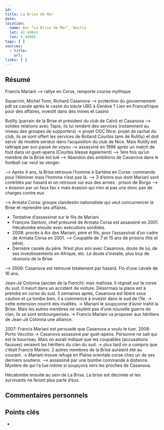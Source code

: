 ```yaml
---
id: 
title: La Brise de Mer
date: 
location:
  name: Bar "La Brise de Mer", Bastia
  lat: 42.69642
  lon: 9.44965
tags: [ ]
sources:
  - title: 
    url: 
links: [ ]
---
```


## Résumé
Francis Mariani —> rallye en Corse, remporte course mythique 

Squarcini, Michel Tomi, Richard Casanova —> protection du gouvernement pdt sa cavale après le casse du siècle UBS à Genève ? Lien en Francafrique pour des affaires, investit dans des mines et casino 

Rutilly (parrain de la Brise et président du club de Calvi) et Casanova —> solides relations avec Tapie, ils lui rendent des services (notamment au niveau des groupes de supporters)
-> projet OGC Nice: projet de rachat du club, ils se sont offert les services de Rolland Courbis (ami de Rutilly) et doit servir de modèle sérieux dans l’acquisition du club de Nice.  Mais Rutilly est rattrapé par son passé de voyou —> assassiné en 1996 après un match de foot dans un guet-apens (Courbis blessé également)
—-> 1ere fois qu’un membre de la Brise est tué
—-> Abandon des ambitions de Casanova dans le football car veut se venger. 



—-> Après 4 ans, la Brise retrouve l’homme à Sartène en Corse: commando pour l’éliminer mais l’homme n’est pas là. 
—-> 3 d’entre eux dont Mariani sont contrôlés par hasard et on retrouve sur eux des armes : prison de Borgo
—> « évasion par un faux fax » mais évasion qui n’en ai pas une donc pas de charges contre eux 


—-> Armata Corsa: groupe clandestin nationaliste qui veut concurrencer la Brise et reprendre ses affaires. 
- Tentative d’assassinat sur le fils de Mariani
- François Santoni, chef présumé de Armata Corsa est assassiné en 2001. Hécatombe ensuite avec exécutions sordides. 
- 2008: procès à Aix des Mariani, père et fils, pour l’assassinat d’un cadre de Armata Corsa en 2001. —> Coupable de 7 et 15 ans de prisons (fils et père). 
- Dernière cavale du père. N’est plus ami avec Casanova, doute de lui, de ses investissements en Afrique, etc. Le doute s’installe, plus bcp de réunions de la Brise 

—-> 2006: Casanova est retrouvé totalement par hasard. Fin d’une cavale de 16 ans. 


Jean-Jé Colonna (ancien de la French): max mafiosa. Il régnait sur la corse du sud. 
Il meurt dans un accident de voiture. Désormais la place est à prendre en corse du sud. 
3 semaines après, Casanova est libéré sous caution et ça tombe bien, il a commencé à investir dans le sud de l’île. 
-> cette extension nourrit des rivalités. 
-> Mariani le soupçonne d’avoir trahit la Brise. Mais les autres membres ne veulent pas d’une nouvelle guerre de clan, ils se sont embourgeoisés. 
-> Francis Mariani va proposer aux héritiers de Jean-Jé Colonna une alliance. 


2007: Francis Mariani est persuadé que Casanova a voulu le tuer. 
2008: Porto Vecchio -> Casanova assassiné par guet-apens. Personne ne sait qui est le bourreau. Mais on aurait indiqué que les coupables (accusations fausses) seraient les héritiers du clan du sud. 
-> plus tard on a compris que c’était Francis Mariani. 2 autres membres de la Brise auraient été au courant. 
-> Mariani trouve refuge en Plaine orientale corse chez un de ses derniers soutiens. 
—-> assassiné par une bombe commandé à distance. Mystère de qui l’a tue même si soupçons vers les proches de Casanova. 

Hécatombe ensuite au sein de La Brise. La brise est décimée et les survivants ne feront plus parlé d’eux. 

## Commentaires personnels


## Points clés
- 

